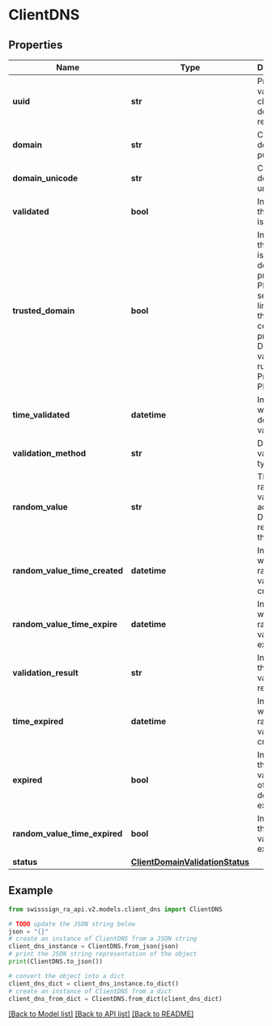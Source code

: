 # ClientDNS


## Properties

Name | Type | Description | Notes
------------ | ------------- | ------------- | -------------
**uuid** | **str** | Pre validated client domain reference | [readonly] 
**domain** | **str** | Client domain in punycode | 
**domain_unicode** | **str** | Client domain in unicode | [readonly] 
**validated** | **bool** | Indicates if the domain is validated | [readonly] 
**trusted_domain** | **bool** | Indicates if the domain is a trusted domain (for private PKIs). This setting is linked to the certificate product DNS validation rule for Private PKIs. | 
**time_validated** | **datetime** | Indicates when the domain got validated | [optional] [readonly] 
**validation_method** | **str** | DNS validation type | [readonly] 
**random_value** | **str** | The random value to add to the DNS TXT record for the domain | [optional] [readonly] 
**random_value_time_created** | **datetime** | Indicates when the random value was created | [optional] [readonly] 
**random_value_time_expire** | **datetime** | Indicates when the random value expires | [optional] [readonly] 
**validation_result** | **str** | Indicates the validation result | [optional] [readonly] 
**time_expired** | **datetime** | Indicates when the random value was created | [optional] [readonly] 
**expired** | **bool** | Indicates if the pre validation of the domain has expired | [readonly] 
**random_value_time_expired** | **bool** | Indicates if the random value is expired | [readonly] 
**status** | [**ClientDomainValidationStatus**](ClientDomainValidationStatus.md) |  | [optional] 

## Example

```python
from swisssign_ra_api.v2.models.client_dns import ClientDNS

# TODO update the JSON string below
json = "{}"
# create an instance of ClientDNS from a JSON string
client_dns_instance = ClientDNS.from_json(json)
# print the JSON string representation of the object
print(ClientDNS.to_json())

# convert the object into a dict
client_dns_dict = client_dns_instance.to_dict()
# create an instance of ClientDNS from a dict
client_dns_from_dict = ClientDNS.from_dict(client_dns_dict)
```
[[Back to Model list]](../README.md#documentation-for-models) [[Back to API list]](../README.md#documentation-for-api-endpoints) [[Back to README]](../README.md)


